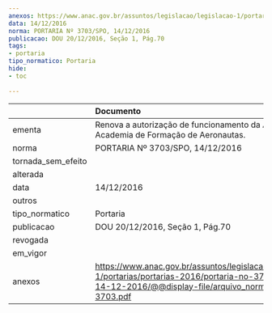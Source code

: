 ```yaml
---
anexos: https://www.anac.gov.br/assuntos/legislacao/legislacao-1/portarias/portarias-2016/portaria-no-3703-spo-14-12-2016/@@display-file/arquivo_norma/PA2016-3703.pdf
data: 14/12/2016
norma: PORTARIA Nº 3703/SPO, 14/12/2016
publicacao: DOU 20/12/2016, Seção 1, Pág.70
tags:
- portaria
tipo_normatico: Portaria
hide: 
- toc 
 
---
```


|                    | Documento                                                                                                                                                      |
|:-------------------|:---------------------------------------------------------------------------------------------------------------------------------------------------------------|
| ementa             | Renova a autorização de funcionamento da AFAER - Academia de Formação de Aeronautas.                                                                           |
| norma              | PORTARIA Nº 3703/SPO, 14/12/2016                                                                                                                               |
| tornada_sem_efeito |                                                                                                                                                                |
| alterada           |                                                                                                                                                                |
| data               | 14/12/2016                                                                                                                                                     |
| outros             |                                                                                                                                                                |
| tipo_normatico     | Portaria                                                                                                                                                       |
| publicacao         | DOU 20/12/2016, Seção 1, Pág.70                                                                                                                                |
| revogada           |                                                                                                                                                                |
| em_vigor           |                                                                                                                                                                |
| anexos             | https://www.anac.gov.br/assuntos/legislacao/legislacao-1/portarias/portarias-2016/portaria-no-3703-spo-14-12-2016/@@display-file/arquivo_norma/PA2016-3703.pdf |